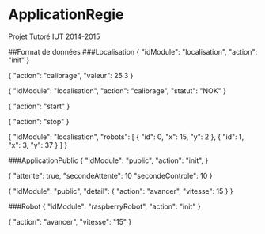 # ApplicationRegie
Projet Tutoré IUT 2014-2015

##Format de données
###Localisation
{
  "idModule": "localisation",
  "action": "init"
}

{
  "action": "calibrage",
  "valeur": 25.3
}

{
  "idModule": "localisation",
  "action": "calibrage",
  "statut": "NOK"
}

{
  "action": "start"
}

{
  "action": "stop"
}

{
  "idModule": "localisation",
  "robots": [
     {
      "id": 0,
      "x": 15,
      "y": 2
    },
    {
      "id": 1,
      "x": 3,
      "y": 37
    }
  ]
}

###ApplicationPublic
{
  "idModule": "public",
  "action": "init",
}

{
  "attente": true,
  "secondeAttente": 10
  "secondeControle": 10
}

{
  "idModule": "public",
  "detail": {
    "action": "avancer",
    "vitesse": 15
  }
}

###Robot
{
  "idModule": "raspberryRobot",
  "action": "init"
}

{
  "action": "avancer",
  "vitesse": "15"
}